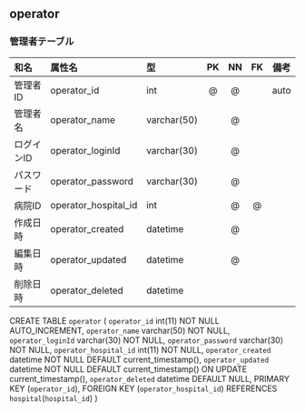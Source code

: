 ## operator
### 管理者テーブル

|和名|属性名|型|PK|NN|FK|備考|
|:---|:---|:---|:---:|:---:|:---:|---|
|管理者ID|operator_id|int|@|@||auto|
|管理者名|operator_name|varchar(50)||@|||
|ログインID|operator_loginId|varchar(30)||@|||
|パスワード|operator_password|varchar(30)||@|||
|病院ID|operator_hospital_id|int||@|@||
|作成日時|operator_created|datetime||@|||
|編集日時|operator_updated|datetime||@|||
|削除日時|operator_deleted|datetime|||||

CREATE TABLE `operator` (
  `operator_id` int(11) NOT NULL AUTO_INCREMENT,
  `operator_name` varchar(50) NOT NULL,
  `operator_loginId` varchar(30) NOT NULL,
  `operator_password` varchar(30) NOT NULL,
  `operator_hospital_id` int(11) NOT NULL,
  `operator_created` datetime NOT NULL DEFAULT current_timestamp(),
  `operator_updated` datetime NOT NULL DEFAULT current_timestamp() ON UPDATE current_timestamp(),
  `operator_deleted` datetime DEFAULT NULL,
   PRIMARY KEY (`operator_id`),
   FOREIGN KEY (`operator_hospital_id`) REFERENCES `hospital`(`hospital_id`)
)